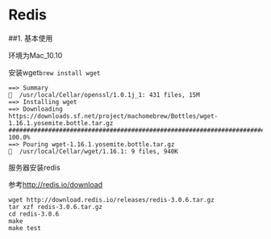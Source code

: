 # Redis

##1. 基本使用

环境为Mac_10.10

安装wget`brew install wget`

    ==> Summary
    🍺  /usr/local/Cellar/openssl/1.0.1j_1: 431 files, 15M
    ==> Installing wget
    ==> Downloading https://downloads.sf.net/project/machomebrew/Bottles/wget-1.16.1.yosemite.bottle.tar.gz
    ######################################################################## 100.0%
    ==> Pouring wget-1.16.1.yosemite.bottle.tar.gz
    🍺  /usr/local/Cellar/wget/1.16.1: 9 files, 940K
    
服务器安装redis

参考<http://redis.io/download>

    wget http://download.redis.io/releases/redis-3.0.6.tar.gz
    tar xzf redis-3.0.6.tar.gz
    cd redis-3.0.6
    make
    make test